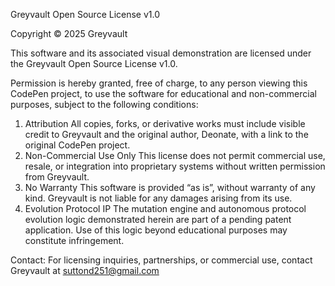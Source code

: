 Greyvault Open Source License v1.0

Copyright © 2025 Greyvault

This software and its associated visual demonstration are licensed under the Greyvault Open Source License v1.0.

Permission is hereby granted, free of charge, to any person viewing this CodePen project, to use the software for educational and non-commercial purposes, subject to the following conditions:

1. Attribution
All copies, forks, or derivative works must include visible credit to Greyvault and the original author, Deonate, with a link to the original CodePen project.
2. Non-Commercial Use Only
This license does not permit commercial use, resale, or integration into proprietary systems without written permission from Greyvault.
3. No Warranty
This software is provided “as is”, without warranty of any kind. Greyvault is not liable for any damages arising from its use.
4. Evolution Protocol IP
The mutation engine and autonomous protocol evolution logic demonstrated herein are part of a pending patent application. Use of this logic beyond educational purposes may constitute infringement.


Contact: For licensing inquiries, partnerships, or commercial use, contact Greyvault at suttond251@gmail.com
